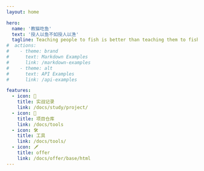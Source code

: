 ```yaml
---
layout: home

hero:
  name: '教猫吃鱼'
  text: '授人以鱼不如授人以渔'
  tagline: Teaching people to fish is better than teaching them to fish
#  actions:
#    - theme: brand
#      text: Markdown Examples
#      link: /markdown-examples
#    - theme: alt
#      text: API Examples
#      link: /api-examples

features:
  - icon: 📕
    title: 实战记录
    link: /docs/study/project/
  - icon: 🖖
    title: 项目仓库
    link: /docs/tools
  - icon: 🛠️
    title: 工具
    link: /docs/tools/
  - icon: 🗡
    title: offer
    link: /docs/offer/base/html
---
```

